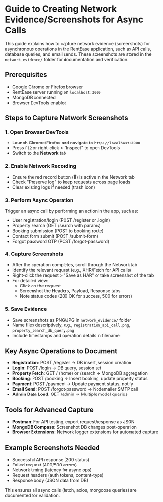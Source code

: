 # Guide to Creating Network Evidence/Screenshots for Async Calls

This guide explains how to capture network evidence (screenshots) for asynchronous operations in the RentEase application, such as API calls, database queries, and email sends. These screenshots are stored in the `network_evidence/` folder for documentation and verification.

## Prerequisites
- Google Chrome or Firefox browser
- RentEase server running on `localhost:3000`
- MongoDB connected
- Browser DevTools enabled

## Steps to Capture Network Screenshots

### 1. Open Browser DevTools
- Launch Chrome/Firefox and navigate to `http://localhost:3000`
- Press `F12` or right-click > "Inspect" to open DevTools
- Switch to the **Network** tab

### 2. Enable Network Recording
- Ensure the red record button (🔴) is active in the Network tab
- Check "Preserve log" to keep requests across page loads
- Clear existing logs if needed (trash icon)

### 3. Perform Async Operation
Trigger an async call by performing an action in the app, such as:
- User registration/login (POST /register or /login)
- Property search (GET /search with params)
- Booking submission (POST to booking route)
- Contact form submit (POST /submit-form)
- Forgot password OTP (POST /forgot-password)

### 4. Capture Screenshots
- After the operation completes, scroll through the Network tab
- Identify the relevant request (e.g., XHR/Fetch for API calls)
- Right-click the request > "Save as HAR" or take screenshot of the tab
- For detailed view:
  - Click on the request
  - Screenshot the Headers, Payload, Response tabs
  - Note status codes (200 OK for success, 500 for errors)

### 5. Save Evidence
- Save screenshots as PNG/JPG in `network_evidence/` folder
- Name files descriptively, e.g., `registration_api_call.png`, `property_search_db_query.png`
- Include timestamps and operation details in filename

## Key Async Operations to Document
- **Registration**: POST /register → DB insert, session creation
- **Login**: POST /login → DB query, session set
- **Property Fetch**: GET / (home) or /search → MongoDB aggregation
- **Booking**: POST /booking → Insert booking, update property status
- **Payment**: POST /payment → Update payment status, notify
- **Email Send**: POST /forgot-password → Nodemailer SMTP call
- **Admin Data Load**: GET /admin → Multiple model queries

## Tools for Advanced Capture
- **Postman**: For API testing, export request/response as JSON
- **MongoDB Compass**: Screenshot DB changes post-operation
- **Browser Extensions**: Network logger extensions for automated capture

## Example Screenshots Needed
- Successful API response (200 status)
- Failed request (400/500 errors)
- Network timing (latency for async ops)
- Request headers (auth tokens, content-type)
- Response body (JSON data from DB)

This ensures all async calls (fetch, axios, mongoose queries) are documented for validation.
